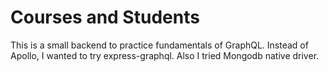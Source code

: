 # Courses and Students

This is a small backend to practice fundamentals of GraphQL.
Instead of Apollo, I wanted to try express-graphql. Also I tried Mongodb native driver.

